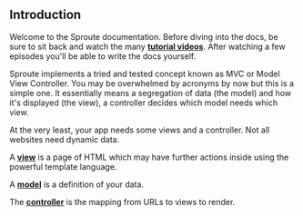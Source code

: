 ## Introduction

Welcome to the Sproute documentation. Before diving into the docs, be sure to sit back and watch the many **[tutorial videos](/videos)**. After watching a few episodes you'll be able to write the docs yourself.

Sproute implements a tried and tested concept known as MVC or Model View Controller. You may be overwhelmed by acronyms by now but this is a simple one. It essentially means a segregation of data (the model) and how it's displayed (the view), a controller decides which model needs which view.

At the very least, your app needs some views and a controller. Not all websites need dynamic data.

A [**view**](/docs/views) is a page of HTML which may have further actions inside using the powerful template language.

A [**model**](/docs/model) is a definition of your data.

The [**controller**](/docs/controller) is the mapping from URLs to views to render.